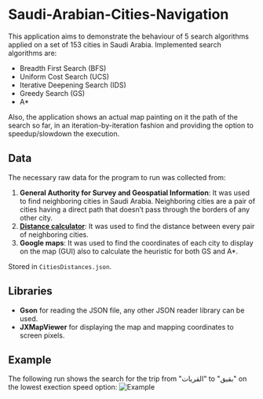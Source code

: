 # Saudi-Arabian-Cities-Navigation
This application aims to demonstrate the behaviour of 5 search algorithms applied on a set of 153 cities in Saudi Arabia. Implemented search algorithms are:
* Breadth First Search (BFS)
* Uniform Cost Search (UCS)
* Iterative Deepening Search (IDS)
* Greedy Search (GS)
* A*

Also, the application shows an actual map painting on it the path of the search so far, in an iteration-by-iteration fashion and providing the option to speedup/slowdown the execution.
## Data
The necessary raw data for the program to run was collected from:
1. **General Authority for Survey and Geospatial Information**: It was used to find neighboring cities in Saudi Arabia. Neighboring cities are a pair of cities having a direct path that doesn’t pass through the borders of any other city.
2. [**Distance calculator**](https://www.distancecalculator.net/): It was used to find the distance between every pair of neighboring cities. 
3. **Google maps**: It was used to find the coordinates of each city to display on the map (GUI) also to calculate the heuristic for both GS and A*.

Stored in ```CitiesDistances.json```.
## Libraries
* **Gson** for reading the JSON file, any other JSON reader library can be used.
* **JXMapViewer** for displaying the map and mapping coordinates to screen pixels.
## Example
The following run shows the search for the trip from "القريات" to "بقيق" on the lowest exection speed option:
![Example](https://user-images.githubusercontent.com/122672831/213884960-a1d0b4c3-70e0-40e0-9158-6f92a5659d48.gif)
